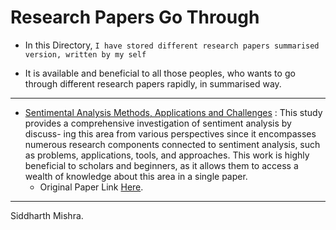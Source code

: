 # Research Papers Go Through

* In this Directory, `I have stored different research papers summarised version, written by my self`

* It is available and beneficial to all those peoples, who wants to go through different research papers rapidly, in summarised way.
-----------------------------------------------------------------------------------------------------------------------------------------

* <a href="https://github.com/RustyGrackle/Fundamentals_Of_Machine_Learning/blob/main/Research%20Papers%20Go%20Through/SentimentAnalysisMethods.ipynb">Sentimental Analysis Methods, Applications and Challenges</a> : This study provides a comprehensive investigation of sentiment analysis by discuss- ing this area from various perspectives since it encompasses numerous research components connected to sentiment analysis, such as problems, applications, tools, and approaches. This work is highly beneficial to scholars and beginners, as it allows them to access a wealth of knowledge about this area in a single paper.
  * Original Paper Link <a href="https://link.springer.com/article/10.1007/s10462-022-10144-1">Here</a>.



-----------------------------------------------------------------------------------------------------------------------------------------
Siddharth Mishra.
